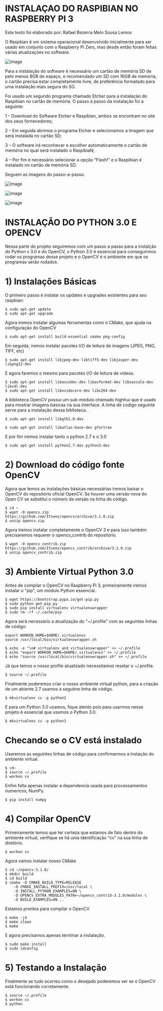 # INSTALAÇAO DO RASPIBIAN NO RASPBERRY PI 3
Este texto foi elaborado por: Rafael Bezerra Melo Sousa Lemos

O Raspbian é um sistema operacional desenvolvido inicialmente para ser usado em conjunto com o Raspberry Pi Zero, mas desde então foram feitas várias atualizações no software.

![image](https://user-images.githubusercontent.com/32318386/33293477-1333352c-d3b4-11e7-9a9f-13e9f4da7098.png)

Para a instalação do software é necessário um cartão de memória SD de pelo menos 8GB de espaço, e recomendado um SD com 16GB de memória, o cartão precisa estar completamente livre, de preferência formatado para uma instalação mais segura do SO.

Foi usado um segundo programa chamado Etcher para a instalação do Raspibian no cartão de memória. O passo a passo da instalação foi a seguinte:

1 – Download do Software Etcher e Raspibian, ambos se encontram no site dos seus fornecedores;

2 – Em seguida abrimos o programa Etcher e selecionamos a imagem que será instalada no cartão SD;

3 – O software irá reconhecer e escolher automaticamente o cartão de memória no qual será instalado o RaspibiaN;

4 – Por fim é necessário selecionar a opção “Flash!” e o Raspibian é instalado no cartão de memória SD.

Seguem as imagens do passo-a-passo.

![image](https://user-images.githubusercontent.com/32318386/33293596-7fdb65e6-d3b4-11e7-9ddf-81f3131c556e.png)

![image](https://user-images.githubusercontent.com/32318386/33293626-98acb4bc-d3b4-11e7-8a48-29e00ea51b6d.png)

![image](https://user-images.githubusercontent.com/32318386/33293649-a9e91fa4-d3b4-11e7-8f00-c374046b2232.png)

# INSTALAÇÃO DO PYTHON 3.0 E OPENCV

Nessa parte do projeto seguiremos com um passo a passo para a instalção do Python v 3.0 e do OpenCV, o Python 3.0 é essencial para conseguirmos rodar os programas desse projeto e o OpenCV é o ambiente em que os programas serão rodados.

# 1) Instalações Básicas

O primeiro passo é instalar os updates e upgrades existentes para seu raspbian:
```
$ sudo apt-get update
$ sudo apt-get upgrade
```
Agora iremos instalar algumas ferramentas como o CMake, que ajuda na configuração do OpenCV
```
$ sudo apt-get install build-essential cmake pkg-config
```
Em seguida, iremos instalar pacotes I/O de leitura de imagens (JPEG, PNG, TIFF, etc)
```
$ sudo apt-get install libjpeg-dev libtiff5-dev libjasper-dev libpng12-dev
```
E agora faremos o mesmo para pacotes I/O de leitura de vídeos.
```
$ sudo apt-get install libavcodec-dev libavformat-dev libswscale-dev libv4l-dev
$ sudo apt-get install libxvidecore-dev libx264-dev
```
A biblioteca OpenCV possui um sub-módulo chamado highhui que é usado para mostrar imagens básicas na sua interface. A linha de codigo seguinte serve para a instalação dessa biblioteca.
```
$ sudo apt-get install libgtk2.0-dev

$ sudo apt-get install libatlas-base-dev gfortran
```
E por fim iremos instalar tanto o python 2.7 e o 3.0
```
$ sudo apt-get install python2.7-dev python3-dev
```
# 2) Download do código fonte OpenCV

Agora que temos as instalações básicas necessárias iremos baixar o OpenCV do repositório oficial OpenCV. Se houver uma versão nova do Open CV se substitui o número da versão na linha de código.
```
$ cd ~
$ wget -O opencv.zip https://github.com/Itseez/opencv/archive/3.1.0.zip
$ unzip opencv.zip
```
Agora iremos instalar completamente o OpenCV 3 e para isso também precisaremos requerer o opencv_contrib do repositório.
```
$ wget -O opencv_contrib.zip https://github.com/Itseez/opencv_contrib/archive/3.1.0.zip
$ unzip opencv_contrib.zip
```
# 3) Ambiente Virtual Python 3.0

Antes de compilar o OpenCV no Raspberry Pi 3, primeiramente iremos instalar o "pip", um módulo Python essencial.
```
$ wget https://bootstrap.pypa.io/get-pip.py
$ sudo python get-pip.py
$ sudo pip install virtualenv virtualenvwrapper
$ sudo rm -rf ~/.cache/pip
```
Agora será necessário a atualização do "~/.profile" com as seguintes linhas de código:
```
export WORKON_HOME=$HOME/.virtualenvs
source /usr/local/bin/virtualenvwrapper.sh

$ echo -e "\n# virtualenv and virtualenvwrapper" >> ~/.profile
$ echo "export WORKON_HOME=$HOME/.virtualenvs" >> ~/.profile
$ echo "source /usr/local/bin/virtualenvwrapper.sh" >> ~/.profile
```
Já que temos o nosso profile atualizado necessitamos resetar o ~/.profile.
```
$ source ~/.profile
```
Finalmente poderemos criar o nosso ambiente virtual python, para a criação de um abiente 2.7 usamos a seguitne linha de código.
```
$ mkvirtualenv cv -p python2
```
E para um Python 3.0 usamos, fique atento pois para usarmos nesse projeto é essencial que usemos o Python 3.0.
```
$ mkvirtualenv cv -p python3
```
# Checando se o CV está instalado

Usaremos as seguintes linhas de código para confirmarmos a instação do ambiente virtual.
```
$ cd~
$ source ~/.profile
$ workon cv
```
Enfim falta apenas instalar a dependencia usada para processamentos numericos, NumPy.
```
$ pip install numpy
```
# 4) Compilar OpenCV

Primeiramente temos que ter certeza que estamos de fato dentro do ambiente virtual, verifique se há uma identificação "cv" na sua linha de diretório.
``` 
$ workon cv
```
Agora vamos instalar nosso CMake
```
$ cd ~/opencv-3.1.0/
$ mkdir build
$ cd build
$ cmake -D CMAKE_BUILD_TYPE=RELEASE 
    -D CMAKE_INSTALL_PREFIX=/usr/local \
    -D INSTALL_PYTHON_EXAMPLES=ON \
    -D OPENCV_EXTRA_MODULES_PATH=~/opencv_contrib-3.1.0/modules \
    -D BUILD_EXAMPLES=ON ..
```   
Estamos prontos para compilar o OpenCV
```
$ make -j4
$ make clean
$ make
```
E agora precisamos apenas terminar a instalação.
```
$ sudo make install
$ sudo ldconfig
```
# 5) Testando a Instalação

Finalmente se tudo ocorreu como o desejado poderemos ver se o OpenCV está funcionando corretamente.
```
$ source ~/.profile 
$ workon cv
$ python
```

